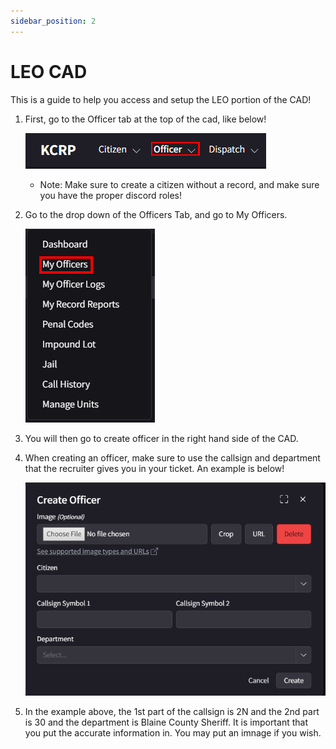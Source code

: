```yaml
---
sidebar_position: 2
---
```


# LEO CAD

This is a guide to help you access and setup the LEO portion of the CAD!

1. First, go to the Officer tab at the top of the cad, like below!

   ![CreateOfficer](createofficer.png)
   * Note: Make sure to create a citizen without a record, and make sure you have the proper discord roles!

2. Go to the drop down of the Officers Tab, and go to My Officers.

   ![Dropdown](dropdown.png)

3. You will then go to create officer in the right hand side of the CAD.

4. When creating an officer, make sure to use the callsign and department that the recruiter gives you in your ticket. An example is below!

     ![officercreate](officercreate.png)

5. In the example above, the 1st part of the callsign is 2N and the 2nd part is 30 and the department is Blaine County Sheriff. It is important that you put the accurate information in. You may put an imnage if you wish.
